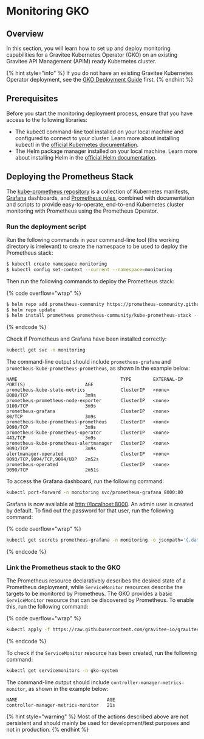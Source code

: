 # Monitoring GKO

## Overview

In this section, you will learn how to set up and deploy monitoring capabilities for a Gravitee Kubernetes Operator (GKO) on an existing Gravitee API Management (APIM) ready Kubernetes cluster.

{% hint style="info" %}
If you do not have an existing Gravitee Kubernetes Operator deployment, see the [GKO Deployment Guide](../../getting-started/install-guides/install-on-kubernetes/install-gravitee-kubernetes-operator.md) first.
{% endhint %}

## Prerequisites

Before you start the monitoring deployment process, ensure that you have access to the following libraries:

* The kubectl command-line tool installed on your local machine and configured to connect to your cluster. Learn more about installing kubectl in the [official Kubernetes documentation](https://kubernetes.io/docs/tasks/tools/).
* The Helm package manager installed on your local machine. Learn more about installing Helm in the [official Helm documentation](https://helm.sh/docs/intro/install/).

## Deploying the Prometheus Stack

The [kube-prometheus repository](https://github.com/prometheus-operator/kube-prometheus) is a collection of Kubernetes manifests, [Grafana](https://grafana.com/) dashboards, and [Prometheus rules](https://prometheus.io/), combined with documentation and scripts to provide easy-to-operate, end-to-end Kubernetes cluster monitoring with Prometheus using the Prometheus Operator.

### Run the deployment script

Run the following commands in your command-line tool (the working directory is irrelevant) to create the namespace to be used to deploy the Prometheus stack:

```sh
$ kubectl create namespace monitoring
$ kubectl config set-context --current --namespace=monitoring
```

Then run the following commands to deploy the Prometheus stack:

{% code overflow="wrap" %}
```sh
$ helm repo add prometheus-community https://prometheus-community.github.io/helm-charts
$ helm repo update
$ helm install prometheus prometheus-community/kube-prometheus-stack --debug
```
{% endcode %}

Check if Prometheus and Grafana have been installed correctly:

```sh
kubectl get svc -n monitoring
```

The command-line output should include `prometheus-grafana` and `prometheus-kube-prometheus-prometheus`, as shown in the example below:

```
NAME                                      TYPE        EXTERNAL-IP   PORT(S)                      AGE
prometheus-kube-state-metrics             ClusterIP   <none>        8080/TCP                     3m9s
prometheus-prometheus-node-exporter       ClusterIP   <none>        9100/TCP                     3m9s
prometheus-grafana                        ClusterIP   <none>        80/TCP                       3m9s
prometheus-kube-prometheus-prometheus     ClusterIP   <none>        9090/TCP                     3m9s
prometheus-kube-prometheus-operator       ClusterIP   <none>        443/TCP                      3m9s
prometheus-kube-prometheus-alertmanager   ClusterIP   <none>        9093/TCP                     3m9s
alertmanager-operated                     ClusterIP   <none>        9093/TCP,9094/TCP,9094/UDP   2m52s
prometheus-operated                       ClusterIP   <none>        9090/TCP                     2m51s
```

To access the Grafana dashboard, run the following command:

```sh
kubectl port-forward -n monitoring svc/prometheus-grafana 8000:80
```

Grafana is now available at [http://localhost:8000](http://localhost:8000/). An admin user is created by default. To find out the password for that user, run the following command:

{% code overflow="wrap" %}
```sh
kubectl get secrets prometheus-grafana -n monitoring -o jsonpath='{.data.admin-password}'|base64 -d
```
{% endcode %}

### Link the Prometheus stack to the GKO

The Prometheus resource declaratively describes the desired state of a Prometheus deployment, while `ServiceMonitor` resources describe the targets to be monitored by Prometheus. The GKO provides a basic `ServiceMonitor` resource that can be discovered by Prometheus. To enable this, run the following command:

{% code overflow="wrap" %}
```sh
kubectl apply -f https://raw.githubusercontent.com/gravitee-io/gravitee-kubernetes-operator/master/config/prometheus/monitor.yaml
```
{% endcode %}

To check if the `ServiceMonitor` resource has been created, run the following command:

```sh
kubectl get servicemonitors -n gko-system
```

The command-line output should include `controller-manager-metrics-monitor`, as shown in the example below:

```
NAME                                 AGE
controller-manager-metrics-monitor   21s
```

{% hint style="warning" %}
Most of the actions described above are not persistent and should mainly be used for development/test purposes and not in production.
{% endhint %}

